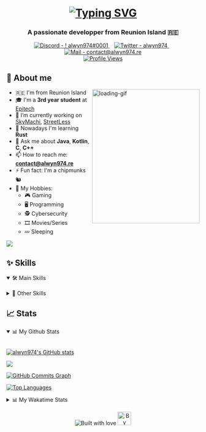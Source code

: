 <!--
**alwyn974/alwyn974** is a ✨ _special_ ✨ repository because its `README.md` (this file) appears on your GitHub profile.

Here are some ideas to get you started:

- 🔭 I’m currently working on ...
- 🌱 I’m currently learning ...
- 👯 I’m looking to collaborate on ...
- 🤔 I’m looking for help with ...
- 💬 Ask me about ...
- 📫 How to reach me: ...
- 😄 Pronouns: ...
- ⚡ Fun fact: ...
-->

<h1 align="center">
    <a href="https://git.io/typing-svg">
        <img src="https://readme-typing-svg.demolab.com?font=Fira+Code&size=80&pause=1000&center=true&vCenter=true&multiline=true&width=2000&height=320&lines=Hi+%F0%9F%91%8B%2C+I'm+Alwyn;Nice+to+meet+you+!;I'm+a+3rd+year+student+at+Epitech+Reunion" alt="Typing SVG"/>
    </a>
</h1>

<h3 align="center"> 
    A passionate developper from Reunion Island 🇷🇪 
</h3>

<!-- Contact  -->

<!-- Thanks to https://codepen.io/sosuke/pen/Pjoqqp for the svg trick (doesn't work on github) -->
<div align="center">
    <a href="https://discord.com/users/249107964336537600" title="My Discord">
        <img src="https://img.shields.io/static/v1?label=Discord&message=!+alwyn974%230001&color=5865F2&style=for-the-badge&logo=discord&logoColor=5865F2" alt="Discord - ! alwyn974#0001"> 
        <!-- <img src="https://raw.githubusercontent.com/simple-icons/simple-icons/develop/icons/discord.svg" height="40" width="40" style="filter: invert(35%) sepia(38%) saturate(3969%) hue-rotate(224deg) brightness(98%) contrast(94%);"> -->
    <a>
    &#8287;&#8287; <!-- special whitespace for indent -->
    <a href="https://twitter.com/alwyn974" title="My Twitter">
        <img src="https://img.shields.io/static/v1?label=Twitter&message=alwyn974&color=1DA1F2&style=for-the-badge&logo=twitter&logoColor=1DA1F2" alt="Twitter - alwyn974">
        <!-- <img src="https://raw.githubusercontent.com/simple-icons/simple-icons/develop/icons/twitter.svg" height="40" width="40" style="filter: invert(53%) sepia(21%) saturate(5257%) hue-rotate(176deg) brightness(99%) contrast(91%);"> -->
    </a>
    &#8287;&#8287;
    <a href="mailto:contact@alwyn974.re" title="My Pro E-Mail">
       <img src="https://img.shields.io/static/v1?label=Mail&message=contact%40alwyn974.re&color=3e65cf&style=for-the-badge&logo=gmail&logoColor=c71610" alt="Mail - contact@alwyn974.re">
       <!-- <img src="https://raw.githubusercontent.com/simple-icons/simple-icons/develop/icons/gmail.svg" height="40" width="40" style="filter: invert(13%) sepia(65%) saturate(6092%) hue-rotate(356deg) brightness(95%) contrast(94%)"> -->
    </a>
    <br>
    <a href="https://github.com/antonkomarev/github-profile-views-counter" title="My Profile Views">
        <img src="https://komarev.com/ghpvc/?username=alwyn974&style=for-the-badge" alt="Profile Views">
    </a>
</div>

## 📝 About me

<img align="right" src="https://64.media.tumblr.com/9ca4a2538e8fb61842aeebcbef3d9435/50fb637a17cfb891-a1/s640x960/c5aaef27140a7acb5442a25f5891d8d3afb0e9f4.gif" height="350" width="280" alt="loading-gif" title="it8Bit on Tumblr">
<!-- <img align="right" src="https://media3.giphy.com/media/84SFZf1BKgzeny1WxQ/giphy.gif" /> -->
<!-- <img align="right" src="https://fiverr-res.cloudinary.com/images/t_main1,q_auto,f_auto,q_auto,f_auto/attachments/delivery/asset/811541cf3a5acf308a5079febaa31e37-1602084278/Pixxle_Character_Animation/do-high-quality-pixel-art-and-animations.gif" /> -->
<!-- <img align="right" src="https://media.tenor.com/PBcGjKppnacAAAAd/pixel-art.gif" /> -->
<!-- <img align="right" src="./resources/vertical.gif"/> -->

- 🇷🇪 I'm from Reunion Island
- 🎓 I'm a **3rd year student** at [Epitech](https://epitech.eu)
- 🔭 I’m currently working on [SkyMachi](https://github.com/SkyMachi), [StreetLess](https://github.com/StreetLess)
- 🌱 Nowadays I'm learning **Rust**
- 💬 Ask me about **Java**, **Kotlin**, **C**, **C++**
- 📫 How to reach me: **contact@alwyn974.re**
- ⚡ Fun fact: I'm a chipmunks 🐿
- 👀 My Hobbies:
    - 🎮 Gaming
    - 🖥️ Programming
    - 🕵️ Cybersecurity
    - 🎞️ Movies/Series
    - 💤 Sleeping

<!-- yHype -->
![](https://hit.yhype.me/github/profile?user_id=47529956)

## ✨ Skills

<details open>
<summary> 🛠️ Main Skills </summary>
<br>


</details>

<details>
<summary> 🔧 Other Skills </summary>
<br>

</details>


## 📈 Stats

<details open>
<summary> 📊 My Github Stats </summary>
<br>

<a href="https://www.github.com/alwyn974"><img src="https://github-readme-stats.vercel.app/api?username=alwyn974&show_icons=true&hide=&count_private=true&title_color=0891b2&text_color=ffffff&icon_color=0891b2&bg_color=1c1917&hide_border=true&show_icons=true" alt="alwyn974's GitHub stats"/></a>

<a href="https//www.github.com/alwyn974"><img src="https://github-readme-streak-stats.herokuapp.com/?user=alwyn974&stroke=ffffff&background=1c1917&ring=0891b2&fire=0891b2&currStreakNum=ffffff&currStreakLabel=0891b2&sideNums=ffffff&sideLabels=ffffff&dates=ffffff&hide_border=true" /></a>

<a href="https://www.github.com/alwyn974"><img src="https://github-readme-activity-graph.cyclic.app/graph?username=alwyn974&bg_color=1c1917&color=ffffff&line=0891b2&point=ffffff&area_color=1c1917&area=true&hide_border=true&custom_title=GitHub%20Commits%20Graph" alt="GitHub Commits Graph" /></a>

<a href="https://github.com/alwyn974" align="left"><img src="https://github-readme-stats.vercel.app/api/top-langs/?username=alwyn974&langs_count=100&title_color=0891b2&text_color=ffffff&icon_color=0891b2&bg_color=1c1917&hide_border=true&locale=en" alt="Top Languages" /></a>

</details>

<details>
<summary> 📊 My Wakatime Stats </summary>
<br>

<details open>
<summary>⏰ Past month </summary>
    
<a href="https://wakatime.com/@alwyn974"> 
    <img src="https://wakatime.com/share/@alwyn974/13c3f1ad-5a6d-474e-9d4a-fcb15ab74a49.svg"> 
</a>

</details>
    
<details open>
<summary>✍️ Coding activity </summary>
    
<a href="https://wakatime.com/@alwyn974"> 
    <img src="https://wakatime.com/share/@alwyn974/9e35e40b-ace7-4571-88e1-e986c4128ee5.svg"> 
</a> 

</details>

</details>

<br>
<div align="center">
  <img src="https://forthebadge.com/images/badges/built-with-love.svg" alt="Built with love" title="Built With Love">
  <img src="https://img.shields.io/badge/By-Alwyn974-38c1d0?style=for-the-badge&logo=github" alt="By Alwyn974" title="By Alwyn974" height="35">
</div>


<!-- <details>
<summary style="font-size: x-large"> ⏳ In the last 30 days </summary>

<div align="center">
    <a href="https://wakatime.com/alwyn974">
        <img src="https://wakatime.com/share/@alwyn974/09d81be1-49eb-4921-8ee5-cfad244fae12.svg" alt="Coding Activity over the last 30 days (White)">
        <img src="https://wakatime.com/share/@alwyn974/b4630578-87f7-4b58-9870-58e094d04ecc.svg">
    </a>
</div>

</details> -->
